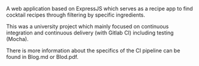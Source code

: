 A web application based on ExpressJS which serves as a recipe app to find cocktail recipes through filtering by specific ingredients. 

This was a university project which mainly focused on continuous integration and continuous delivery (with Gitlab CI) including testing (Mocha).

There is more information about the specifics of the CI pipeline can be found in Blog.md or Blod.pdf.  